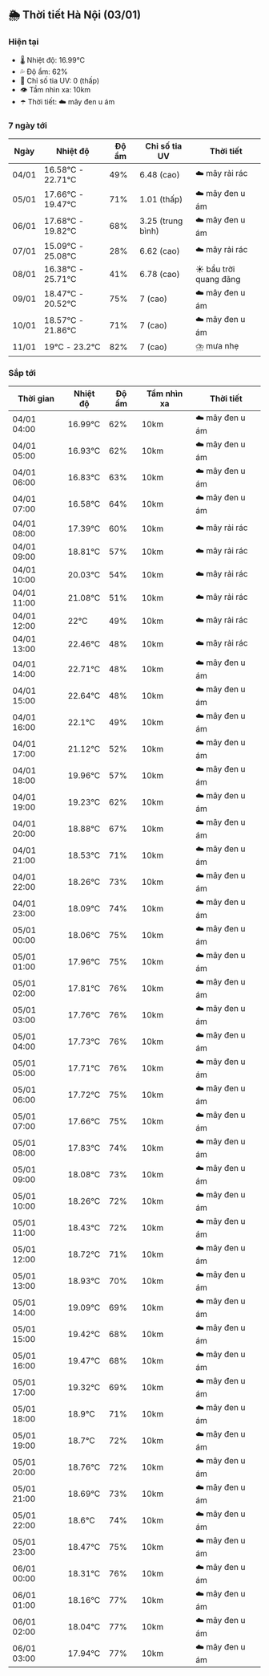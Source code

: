 ## 🌦️ Thời tiết Hà Nội (03/01)

### Hiện tại

- 🌡️ Nhiệt độ: 16.99℃
- 💦 Độ ẩm: 62%
- 🌟 Chỉ số tia UV: 0 (thấp)
- 👁️ Tầm nhìn xa: 10km
- ☂️ Thời tiết: ☁️ mây đen u ám

### 7 ngày tới

| Ngày | Nhiệt độ | Độ ẩm | Chỉ số tia UV | Thời tiết |
| --- | --- | --- | --- | --- |
| 04/01 | 16.58℃ - 22.71℃ | 49% | 6.48 (cao) | ☁️ mây rải rác |
| 05/01 | 17.66℃ - 19.47℃ | 71% | 1.01 (thấp) | ☁️ mây đen u ám |
| 06/01 | 17.68℃ - 19.82℃ | 68% | 3.25 (trung bình) | ☁️ mây đen u ám |
| 07/01 | 15.09℃ - 25.08℃ | 28% | 6.62 (cao) | ☁️ mây rải rác |
| 08/01 | 16.38℃ - 25.71℃ | 41% | 6.78 (cao) | ☀️ bầu trời quang đãng |
| 09/01 | 18.47℃ - 20.52℃ | 75% | 7 (cao) | ☁️ mây đen u ám |
| 10/01 | 18.57℃ - 21.86℃ | 71% | 7 (cao) | ☁️ mây đen u ám |
| 11/01 | 19℃ - 23.2℃ | 82% | 7 (cao) | ⛈️ mưa nhẹ |

### Sắp tới

| Thời gian | Nhiệt độ | Độ ẩm | Tầm nhìn xa | Thời tiết |
| --- | --- | --- | --- | --- |
| 04/01 04:00 | 16.99℃ | 62% | 10km | ☁️ mây đen u ám |
| 04/01 05:00 | 16.93℃ | 62% | 10km | ☁️ mây đen u ám |
| 04/01 06:00 | 16.83℃ | 63% | 10km | ☁️ mây đen u ám |
| 04/01 07:00 | 16.58℃ | 64% | 10km | ☁️ mây đen u ám |
| 04/01 08:00 | 17.39℃ | 60% | 10km | ☁️ mây rải rác |
| 04/01 09:00 | 18.81℃ | 57% | 10km | ☁️ mây rải rác |
| 04/01 10:00 | 20.03℃ | 54% | 10km | ☁️ mây rải rác |
| 04/01 11:00 | 21.08℃ | 51% | 10km | ☁️ mây rải rác |
| 04/01 12:00 | 22℃ | 49% | 10km | ☁️ mây rải rác |
| 04/01 13:00 | 22.46℃ | 48% | 10km | ☁️ mây rải rác |
| 04/01 14:00 | 22.71℃ | 48% | 10km | ☁️ mây đen u ám |
| 04/01 15:00 | 22.64℃ | 48% | 10km | ☁️ mây đen u ám |
| 04/01 16:00 | 22.1℃ | 49% | 10km | ☁️ mây đen u ám |
| 04/01 17:00 | 21.12℃ | 52% | 10km | ☁️ mây đen u ám |
| 04/01 18:00 | 19.96℃ | 57% | 10km | ☁️ mây đen u ám |
| 04/01 19:00 | 19.23℃ | 62% | 10km | ☁️ mây đen u ám |
| 04/01 20:00 | 18.88℃ | 67% | 10km | ☁️ mây đen u ám |
| 04/01 21:00 | 18.53℃ | 71% | 10km | ☁️ mây đen u ám |
| 04/01 22:00 | 18.26℃ | 73% | 10km | ☁️ mây đen u ám |
| 04/01 23:00 | 18.09℃ | 74% | 10km | ☁️ mây đen u ám |
| 05/01 00:00 | 18.06℃ | 75% | 10km | ☁️ mây đen u ám |
| 05/01 01:00 | 17.96℃ | 75% | 10km | ☁️ mây đen u ám |
| 05/01 02:00 | 17.81℃ | 76% | 10km | ☁️ mây đen u ám |
| 05/01 03:00 | 17.76℃ | 76% | 10km | ☁️ mây đen u ám |
| 05/01 04:00 | 17.73℃ | 76% | 10km | ☁️ mây đen u ám |
| 05/01 05:00 | 17.71℃ | 76% | 10km | ☁️ mây đen u ám |
| 05/01 06:00 | 17.72℃ | 75% | 10km | ☁️ mây đen u ám |
| 05/01 07:00 | 17.66℃ | 75% | 10km | ☁️ mây đen u ám |
| 05/01 08:00 | 17.83℃ | 74% | 10km | ☁️ mây đen u ám |
| 05/01 09:00 | 18.08℃ | 73% | 10km | ☁️ mây đen u ám |
| 05/01 10:00 | 18.26℃ | 72% | 10km | ☁️ mây đen u ám |
| 05/01 11:00 | 18.43℃ | 72% | 10km | ☁️ mây đen u ám |
| 05/01 12:00 | 18.72℃ | 71% | 10km | ☁️ mây đen u ám |
| 05/01 13:00 | 18.93℃ | 70% | 10km | ☁️ mây đen u ám |
| 05/01 14:00 | 19.09℃ | 69% | 10km | ☁️ mây đen u ám |
| 05/01 15:00 | 19.42℃ | 68% | 10km | ☁️ mây đen u ám |
| 05/01 16:00 | 19.47℃ | 68% | 10km | ☁️ mây đen u ám |
| 05/01 17:00 | 19.32℃ | 69% | 10km | ☁️ mây đen u ám |
| 05/01 18:00 | 18.9℃ | 71% | 10km | ☁️ mây đen u ám |
| 05/01 19:00 | 18.7℃ | 72% | 10km | ☁️ mây đen u ám |
| 05/01 20:00 | 18.76℃ | 72% | 10km | ☁️ mây đen u ám |
| 05/01 21:00 | 18.69℃ | 73% | 10km | ☁️ mây đen u ám |
| 05/01 22:00 | 18.6℃ | 74% | 10km | ☁️ mây đen u ám |
| 05/01 23:00 | 18.47℃ | 75% | 10km | ☁️ mây đen u ám |
| 06/01 00:00 | 18.31℃ | 76% | 10km | ☁️ mây đen u ám |
| 06/01 01:00 | 18.16℃ | 77% | 10km | ☁️ mây đen u ám |
| 06/01 02:00 | 18.04℃ | 77% | 10km | ☁️ mây đen u ám |
| 06/01 03:00 | 17.94℃ | 77% | 10km | ☁️ mây đen u ám |
